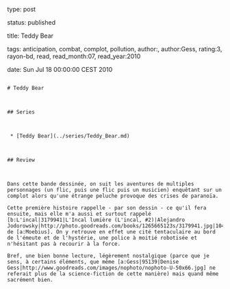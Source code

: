 type: post
status: published
title: Teddy Bear
tags:  anticipation,  combat,  complot,  pollution, author:, author:Gess, rating:3, rayon-bd, read, read_month:07, read_year:2010
date: Sun Jul 18 00:00:00 CEST 2010
~~~~~~
# Teddy Bear

## Series

 * [Teddy Bear](../series/Teddy_Bear.md)

## Review

Dans cette bande dessinée, on suit les aventures de multiples personnages (un flic, puis une flic puis un musicien) enquêtant sur un complot alors qu'une étrange peluche provoque des crises de paranoïa.  
Cette première histoire rappelle - par son dessin - ce qu'il fera ensuite, mais elle m'a aussi et surtout rappelé [b:L'incal|3179941|L'Incal lumière (L'incal, #2)|Alejandro Jodorowsky|http://photo.goodreads.com/books/1265665123s/3179941.jpg|10431025] de [a:Moebius]. On y retrouve en effet une cité tentaculaire au bord de l'émeute et de l'hystérie, une police à moitié robotisée et n'hésitant pas à recourir à la force.  
Bref, une bien bonne lecture, légèrement nostalgique (parce que je sens, à certains éléments, que même [a:Gess|95139|Denise Gess|http://www.goodreads.com/images/nophoto/nophoto-U-50x66.jpg] ne referait plus de la science-fiction de cette manière) mais quand même sacrément bien.